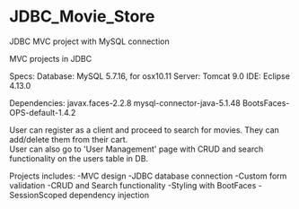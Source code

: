# JDBC_Movie_Store
JDBC MVC project with MySQL connection

MVC projects in JDBC

Specs:
Database: MySQL 5.7.16, for osx10.11
Server: Tomcat 9.0
IDE: Eclipse 4.13.0

Dependencies: 
javax.faces-2.2.8
mysql-connector-java-5.1.48
BootsFaces-OPS-default-1.4.2

User can register as a client and proceed to search for movies.  They can add/delete them from their cart.  
User can also go to 'User Management' page with CRUD and search functionality on the users table in DB.

Projects includes:
-MVC design
-JDBC database connection
-Custom form validation
-CRUD and Search functionality
-Styling with BootFaces
-SessionScoped dependency injection
